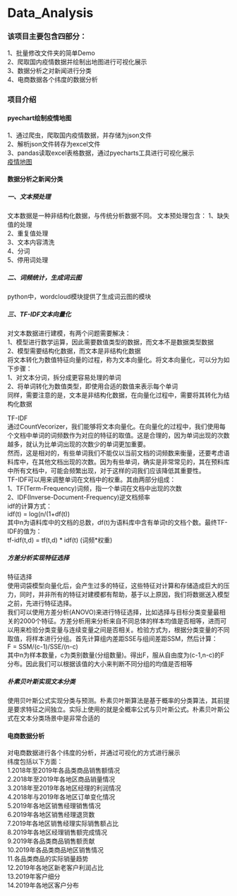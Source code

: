 # Data_Analysis

### 该项目主要包含四部分：<br>
1、批量修改文件夹的简单Demo <br>
2、爬取国内疫情数据并绘制出地图进行可视化展示<br>
3、数据分析之对新闻进行分类<br>
4、电商数据各个纬度的数据分析

### 项目介绍

#### pyechart绘制疫情地图
1、通过爬虫，爬取国内疫情数据，并存储为json文件 <br>
2、解析json文件转存为excel文件 <br>
3、pandas读取excel表格数据，通过pyecharts工具进行可视化展示 <br>
[疫情地图](./epidemic.html)


#### 数据分析之新闻分类

##### 一、文本预处理
文本数据是一种非结构化数据，与传统分析数据不同。 文本预处理包含： 
1、缺失值的处理 <br>
2、重复值处理 <br>
3、文本内容清洗 <br>
4、分词 <br>
5、停用词处理

##### 二、词频统计，生成词云图
python中，wordcloud模块提供了生成词云图的模块

##### 三、TF-IDF文本向量化
对文本数据进行建模，有两个问题需要解决：<br>
1、模型进行数学运算，因此需要数值类型的数据，而文本不是数据类型数据<br>
2、模型需要结构化数据，而文本是非结构化数据<br>
将文本转化为数值特征向量的过程，称为文本向量化。将文本向量化，可以分为如下步骤：<br>
1、对文本分词，拆分成更容易处理的单词<br>
2、将单词转化为数值类型，即使用合适的数值来表示每个单词<br>
同样，需要注意的是，文本是非结构化数据，在向量化过程中，需要将其转化为结构化数据

TF-IDF<br>
通过CountVecorizer，我们能够将文本向量化。在向量化的过程中，我们使用每个文档中单词的词频数作为对应的特征的取值。这是合理的，因为单词出现的次数越多，就认为比单词出现的次数少的单词更加重要。<br>
然而，这是相对的，有些单词我们不能仅以当前文档的词频数来衡量，还要考虑语料库中，在其他文档出现的次数。因为有些单词，确实是非常常见的，其在预料库中所有文档中，可能会频繁出现，对于这样的词我们应该降低其重要性。<br>
TF-IDF可以用来调整单词在文档中的权重。其由两部分组成：<br>
1、TF(Term-Frequency)词频，指一个单词在文档中出现的次数<br>
2、IDF(Inverse-Document-Frequency)逆文档频率<br>
idf的计算方式：<br>
idf(t) = log(n/(1+df(t))<br>
其中n为语料库中的文档的总数，df(t)为语料库中含有单词t的文档个数。最终TF-IDF的值为：<br>
tf-idf(t,d) = tf(t,d) * idf(t) (词频*权重)<br>

##### 方差分析实现特征选择
特征选择<br>
使用词袋模型向量化后，会产生过多的特征，这些特征对计算和存储造成巨大的压力，同时，并非所有的特征对建模都有帮助，基于以上原因，我们将数据送入模型之前，先进行特征选择。<br>
我们可以使用方差分析(ANOVO)来进行特征选择，比如选择与目标分类变量最相关的2000个特征。方差分析用来分析来自不同总体的样本均值是否相等，进而可以用来检验分类变量与连续变量之间是否相关。检验方式为，根据分类变量的不同取值，将样本进行分组。首先计算组内差距SSE与组间差距SSM，然后计算：<br>
F = SSM/(c-1)/SSE/(n-c)<br>
其中n为样本数量，c为类别数量(分组数量)。得出F，服从自由度为(c-1,n-c)的F分布。因此我们可以根据该值的大小来判断不同分组的均值是否相等<br>

##### 朴素贝叶斯实现文本分类
使用贝叶斯公式实现分类与预测。朴素贝叶斯算法是基于概率的分类算法，其前提是要求特征之间独立。实际上使用的就是全概率公式与贝叶斯公式。朴素贝叶斯公式在文本分类场景中是非常合适的

#### 电商数据分析
对电商数据进行各个纬度的分析，并通过可视化的方式进行展示<br>
纬度包括以下方面：<br>
1.2018年至2019年各品类商品销售额情况<br>
2.2018年至2019年各地区商品销量情况<br>
3.2018年至2019年各地区经理的利润情况<br>
4.2018年与2019年各地区订单变化情况<br>
5.2019年各地区销售经理销售情况<br>
6.2019年各地区销售经理退货数<br>
7.2019年各地区销售经理实际销售额占比 <br>
8.2019年各地区经理销售额完成情况<br>
9.2019年各品类商品销售额贡献<br>
10.2019年各品类商品地区销售情况<br>
11.各品类商品的实际销量趋势<br>
12.2019年各地区新老客户利润占比<br>
13.2019年客户细分<br>
14.2019年各地区客户分布


